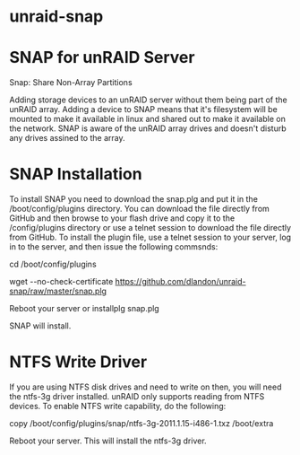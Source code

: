 unraid-snap
===========

SNAP for unRAID Server
======================

Snap: Share Non-Array Partitions 

Adding storage devices to an unRAID server without them being part of the unRAID array. Adding a device to SNAP means that it's filesystem will be mounted to make it available in linux and shared out to make it available on the network. SNAP is aware of the unRAID array drives and doesn't disturb any drives assined to the array. 


SNAP Installation
=================

To install SNAP you need to download the snap.plg and put it in the /boot/config/plugins directory.  You can download the file directly from GitHub and then browse to your flash drive and copy it to the /config/plugins directory or use a telnet session to download the file directly from GitHub.  To install the plugin file, use a telnet session to your server, log in to the server, and then issue the following commsnds:

cd /boot/config/plugins

wget --no-check-certificate https://github.com/dlandon/unraid-snap/raw/master/snap.plg

Reboot your server
or
installplg snap.plg

SNAP will install.


NTFS Write Driver
=================

If you are using NTFS disk drives and need to write on then, you will need the ntfs-3g driver installed.  unRAID only supports reading from NTFS devices.  To enable NTFS write capability, do the following:

copy /boot/config/plugins/snap/ntfs-3g-2011.1.15-i486-1.txz /boot/extra

Reboot your server.  This will install the ntfs-3g driver.

